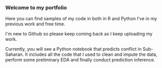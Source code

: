 ### Welcome to my portfolio 

Here you can find samples of my code in both in R and Python I've in my previous work and free time. 

I'm new to Github so please keep coming back as I keep uploading my work. 

Currently, you will see a Python notebook that predicts conflict in Sub-Saharan. It includes all the code that I used to clean and impute the data, perform some preliminary EDA and finally conduct prediction inference.
